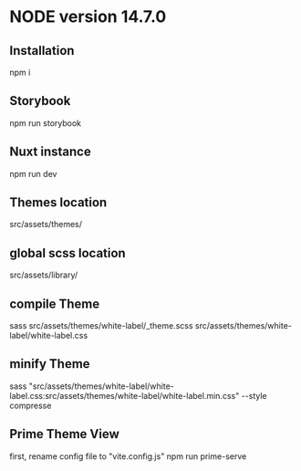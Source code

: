 # NODE version 14.7.0 

## Installation
npm i

## Storybook
npm run storybook

## Nuxt instance
npm run dev


## Themes location
src/assets/themes/

## global scss location
src/assets/library/

## compile Theme
sass src/assets/themes/white-label/_theme.scss 
src/assets/themes/white-label/white-label.css

## minify Theme
sass "src/assets/themes/white-label/white-label.css:src/assets/themes/white-label/white-label.min.css" --style compresse

## Prime Theme View
first, rename config file to "vite.config.js" 
npm run prime-serve
